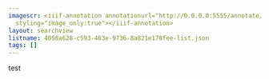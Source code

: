 ```yaml
---
imagescr: <iiif-annotation annotationurl="http://0.0.0.0:5555/annotate/annotations/4058a628-c593-463e-9736-8a821e178fee-11.json"
  styling="image_only:true"></iiif-annotation>
layout: searchview
listname: 4058a628-c593-463e-9736-8a821e178fee-list.json
tags: []
---
```

test